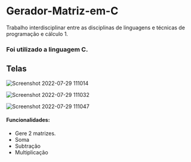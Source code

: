 # Gerador-Matriz-em-C

Trabalho interdisciplinar entre as disciplinas de linguagens e técnicas de programação e cálculo 1.

### Foi utilizado a linguagem C.

## Telas

![Screenshot 2022-07-29 111014](https://user-images.githubusercontent.com/58608300/181779236-bb37a105-4020-4703-a07c-6635611d4476.png)

![Screenshot 2022-07-29 111032](https://user-images.githubusercontent.com/58608300/181779250-a212f34a-33a1-457c-bcb1-b2a74725e166.png)

![Screenshot 2022-07-29 111047](https://user-images.githubusercontent.com/58608300/181779261-724946e9-b7f4-4abd-b81b-d15794b698c9.png)


#### Funcionalidades:

- Gere 2 matrizes.
- Soma
- Subtração
- Multiplicação
